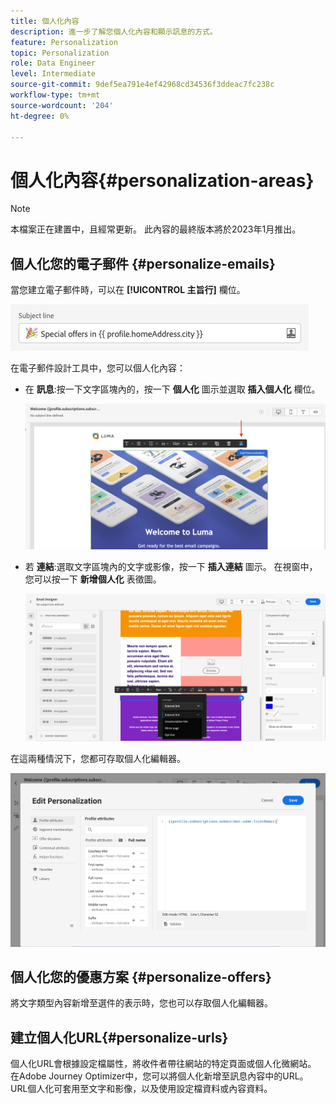 ```yaml
---
title: 個人化內容
description: 進一步了解您個人化內容和顯示訊息的方式。
feature: Personalization
topic: Personalization
role: Data Engineer
level: Intermediate
source-git-commit: 9def5ea791e4ef42968cd34536f3ddeac7fc238c
workflow-type: tm+mt
source-wordcount: '204'
ht-degree: 0%

---
```


# 個人化內容{#personalization-areas}

>[!NOTE]
>
>本檔案正在建置中，且經常更新。 此內容的最終版本將於2023年1月推出。

## 個人化您的電子郵件 {#personalize-emails}

當您建立電子郵件時，可以在 **[!UICONTROL 主旨行]** 欄位。

![](assets/perso_subject.png)

在電子郵件設計工具中，您可以個人化內容：

* 在 **訊息**:按一下文字區塊內的，按一下 **個人化** 圖示並選取 **插入個人化** 欄位。

   ![](assets/perso_insert.png)

* 若 **連結**:選取文字區塊內的文字或影像，按一下 **插入連結** 圖示。 在視窗中，您可以按一下 **新增個人化** 表徵圖。

   ![](assets/perso_link.png)

在這兩種情況下，您都可存取個人化編輯器。

![](assets/perso_ee.png)

## 個人化您的優惠方案 {#personalize-offers}

將文字類型內容新增至選件的表示時，您也可以存取個人化編輯器。

## 建立個人化URL{#personalize-urls}

個人化URL會根據設定檔屬性，將收件者帶往網站的特定頁面或個人化微網站。 在Adobe Journey Optimizer中，您可以將個人化新增至訊息內容中的URL。 URL個人化可套用至文字和影像，以及使用設定檔資料或內容資料。


